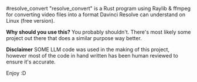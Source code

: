 #resolve_convert
"resolve_convert" is a Rust program using Raylib & ffmpeg for converting video files into a format Davinci Resolve can understand on Linux (free version).

**Why should you use this?**
You probably shouldn't. There's most likely some project out there that does a similar purpose way better.

**Disclaimer**
SOME LLM code was used in the making of this project, however most of the code in hand written has been human reviewed to ensure it's accurate.

Enjoy :D
